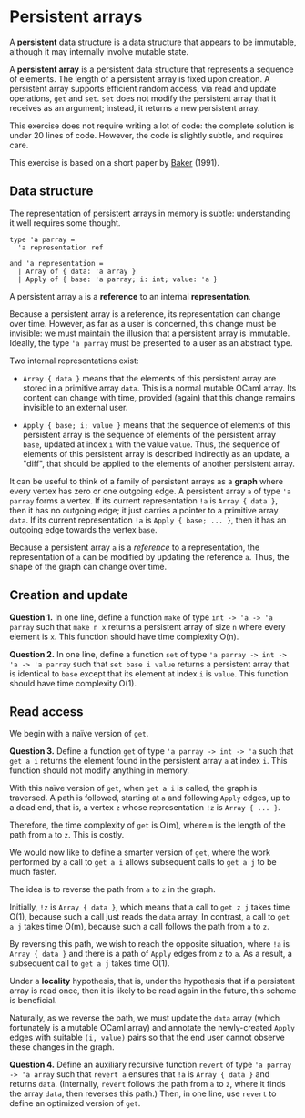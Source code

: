 # Persistent arrays

A **persistent** data structure is a data structure that appears to be
immutable, although it may internally involve mutable state.

A **persistent array** is a persistent data structure that represents a
sequence of elements. The length of a persistent array is fixed upon creation.
A persistent array supports efficient random access, via read and update
operations, `get` and `set`. `set` does not modify the persistent array that
it receives as an argument; instead, it returns a new persistent array.

This exercise does not require writing a lot of code: the complete solution is
under 20 lines of code. However, the code is slightly subtle, and requires
care.

This exercise is based on a short paper by
[Baker](http://citeseerx.ist.psu.edu/viewdoc/summary?doi=10.1.1.47.3369) (1991).

## Data structure

The representation of persistent arrays in memory is subtle:
understanding it well requires some thought.

```
type 'a parray =
  'a representation ref

and 'a representation =
  | Array of { data: 'a array }
  | Apply of { base: 'a parray; i: int; value: 'a }
```

A persistent array `a` is a **reference** to an internal **representation**.

Because a persistent array is a reference, its representation can change over
time. However, as far as a user is concerned, this change must be invisible:
we must maintain the illusion that a persistent array is immutable. Ideally,
the type `'a parray` must be presented to a user as an abstract type.

Two internal representations exist:

* `Array { data }` means that the elements of this persistent array are stored
  in a primitive array `data`. This is a normal mutable OCaml array. Its
  content can change with time, provided (again) that this change remains
  invisible to an external user.

* `Apply { base; i; value }` means that the sequence of elements of this
  persistent array is the sequence of elements of the persistent array `base`,
  updated at index `i` with the value `value`.
  Thus, the sequence of elements of this persistent array is described
  indirectly as an update, a "diff", that should be applied to the elements
  of another persistent array.

It can be useful to think of a family of persistent arrays as a **graph**
where every vertex has zero or one outgoing edge.
A persistent array `a` of type `'a parray` forms a vertex.
If its current representation `!a` is `Array { data }`,
then it has no outgoing edge;
it just carries a pointer to a primitive array `data`.
If its current representation `!a` is `Apply { base; ... }`,
then it has an outgoing edge
towards the vertex `base`.

Because a persistent array `a` is a *reference* to a representation,
the representation of `a` can be modified by updating the reference `a`.
Thus, the shape of the graph can change over time.

## Creation and update

**Question 1.**
In one line,
define a function `make` of type `int -> 'a -> 'a parray`
such that `make n x` returns a persistent array
of size `n`
where every element is `x`.
This function should have time complexity O(n).

**Question 2.**
In one line,
define a function `set` of type `'a parray -> int -> 'a -> 'a parray`
such that `set base i value`
returns a persistent array
that is identical to `base`
except that its element at index `i` is `value`.
This function should have time complexity O(1).

## Read access

We begin with a naïve version of `get`.

**Question 3.**
Define a function `get` of type `'a parray -> int -> 'a`
such that `get a i`
returns the element found in the persistent array `a` at index `i`.
This function should not modify anything in memory.

With this naïve version of `get`,
when `get a i` is called,
the graph is traversed.
A path is followed,
starting at `a`
and following `Apply` edges,
up to a dead end,
that is, a vertex `z` whose representation `!z` is `Array { ... }`.

Therefore, the time complexity of `get` is O(m),
where `m` is the length of the path from `a` to `z`.
This is costly.

We would now like to define a smarter version of `get`,
where the work performed by a call to `get a i` allows
subsequent calls to `get a j` to be much faster.

The idea is to reverse the path from `a` to `z` in the graph.

Initially,
`!z` is `Array { data }`,
which means that a call to `get z j` takes time O(1),
because such a call just reads the `data` array.
In contrast, a call to `get a j` takes time O(m),
because such a call follows the path from `a` to `z`.

By reversing this path,
we wish to reach the opposite situation,
where `!a` is `Array { data }`
and there is a path of `Apply` edges from `z` to `a`.
As a result, a subsequent call to `get a j` takes time O(1).

Under a **locality** hypothesis, that is,
under the hypothesis that if a persistent array is read once,
then it is likely to be read again in the future,
this scheme is beneficial.

Naturally,
as we reverse the path,
we must update the `data` array
(which fortunately is a mutable OCaml array)
and annotate the newly-created `Apply` edges
with suitable `(i, value)` pairs
so that the end user
cannot observe these changes in the graph.

**Question 4.**
Define an auxiliary recursive function `revert` of type `'a parray -> 'a array`
such that `revert a` ensures that `!a` is `Array { data }`
and returns `data`. (Internally, `revert` follows the path
from `a` to `z`, where it finds the array `data`, then
reverses this path.)
Then, in one line, use `revert` to define
an optimized version of `get`.
